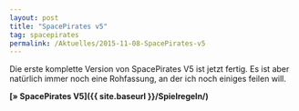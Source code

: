```yaml
---
layout: post
title: "SpacePirates v5"
tag: spacepirates
permalink: /Aktuelles/2015-11-08-SpacePirates-v5
---
```


Die erste komplette Version von SpacePirates V5 ist jetzt fertig. Es ist aber natürlich immer noch eine Rohfassung, an der ich noch einiges feilen will.

**[&raquo; SpacePirates V5]({{ site.baseurl }}/Spielregeln/)**


